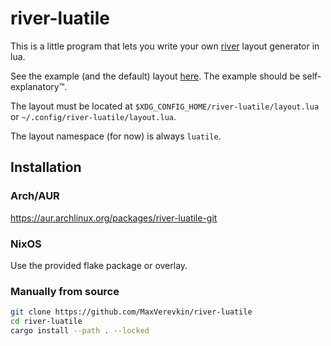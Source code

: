 # river-luatile

This is a little program that lets you write your own [river](https://github.com/riverwm/river) layout generator in lua.

See the example (and the default) layout [here](https://github.com/MaxVerevkin/river-luatile/blob/master/layout.lua). The example should be self-explanatory™.

The layout must be located at `$XDG_CONFIG_HOME/river-luatile/layout.lua` or `~/.config/river-luatile/layout.lua`.

The layout namespace (for now) is always `luatile`.

## Installation

### Arch/AUR

<https://aur.archlinux.org/packages/river-luatile-git>

### NixOS

Use the provided flake package or overlay.

### Manually from source

```sh
git clone https://github.com/MaxVerevkin/river-luatile
cd river-luatile
cargo install --path . --locked
```
